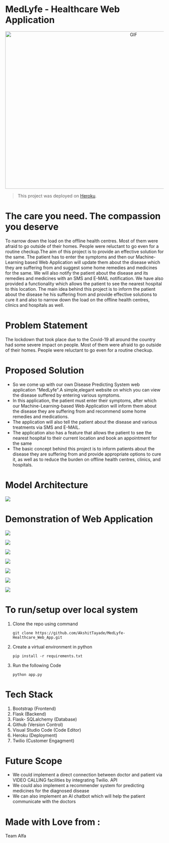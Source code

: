 # MedLyfe - Healthcare Web Application

<p align='center'>
     <img alt="GIF" src="https://github.com/AkshitTayade/Healthcare-ML-Web-App/blob/main/static/css/demo_website.gif" width="800" height="500" />
</p>

> This project was deployed on [Heroku](https://medlyfe.herokuapp.com/).

# The care you need. The compassion you deserve
To narrow down the load on the offline health centres. Most of them were afraid to go outside of their homes. People were reluctant to go even for a routine checkup.The aim of this project is to provide an effective solution for the same. The patient has to enter the symptoms and then our Machine-Learning based Web Application will update them about the disease which they are suffering from and suggest some home remedies and medicines for the same. We will also notify the patient about the disease and its remedies and medicines with an SMS and E-MAIL notification. We have also provided a functionality which allows the patient to see the nearest hospital to this location. The main idea behind this project is to inform the patient about the disease he his suffering from and provide effective solutions to cure it and also to narrow down the load on the offline health centres, clinics and hospitals as well.

# Problem Statement
The lockdown that took place due to the Covid-19 all around the country had some severe impact on people. Most of them were afraid to go outside of their homes. People were reluctant to go even for a routine checkup.

# Proposed Solution
* So we come up with our own Disease Predicting System web application "MedLyfe".A simple,elegant website on which you can view the disease suffered by entering various symptoms.
* In this application, the patient must enter their symptoms, after which our Machine-Learning-based Web Application will inform them about the disease they are suffering from and recommend some home remedies and medications. 
* The application will also tell the patient about the disease and various treatments via SMS and E-MAIL.
* The application also has a feature that allows the patient to see the nearest hospital to their current location and book an appointment for the same
* The basic concept behind this project is to inform patients about the disease they are suffering from and provide appropriate options to cure it, as well as to reduce the burden on offline health centres, clinics, and hospitals.

# Model Architecture

<p align='justify'>
   <img src='https://github.com/AkshitTayade/MedLyfe-Healthcare_Web_App/blob/main/static/readme/Picture%201.png'>
</p>


# Demonstration of Web Application

<p align='justify'>
   <img src='https://github.com/AkshitTayade/MedLyfe-Healthcare_Web_App/blob/main/static/readme/Picture%202.png'>
</p>


<p align='justify'>
   <img src='https://github.com/AkshitTayade/MedLyfe-Healthcare_Web_App/blob/main/static/readme/Picture%203.png'>
</p>

<p align='justify'>
   <img src='https://github.com/AkshitTayade/MedLyfe-Healthcare_Web_App/blob/main/static/readme/Picture%204.png'>
</p>

<p align='justify'>
   <img src='https://github.com/AkshitTayade/MedLyfe-Healthcare_Web_App/blob/main/static/readme/Picture%205.png'>
</p>

<p align='justify'>
   <img src='https://github.com/AkshitTayade/MedLyfe-Healthcare_Web_App/blob/main/static/readme/Picture%206.png'>
</p>

<p align='justify'>
   <img src='https://github.com/AkshitTayade/MedLyfe-Healthcare_Web_App/blob/main/static/readme/Picture%207.png'>
</p>

<p align='justify'>
   <img src='https://github.com/AkshitTayade/MedLyfe-Healthcare_Web_App/blob/main/static/readme/Picture%208.png'>
</p>

# To run/setup over local system
1. Clone the repo using command 

   ```
   git clone https://github.com/AkshitTayade/MedLyfe-Healthcare_Web_App.git
   ```
   
2. Create a virtual environment in python

    ```
   pip install -r requirements.txt
   ```
   
3. Run the following Code 

    ```
   python app.py
   ```
   

# Tech Stack
1. Bootstrap (Frontend)
2. Flask (Backend)
3. Flask- SQLalchemy (Database)
4. Github (Version Control)
5. Visual Studio Code (Code Editor)
6. Heroku (Deployment)
7. Twilio (Customer Engagment)


# Future Scope 
* We could implement a direct connection between doctor and patient via VIDEO CALLING facilities by integrating Twilio. API
* We could also implement a recommender system for predicting medicines for the diagnosed disease
* We can also implement an AI chatbot which will help the patient communicate with the doctors

# Made with Love from :
Team Alfa 
